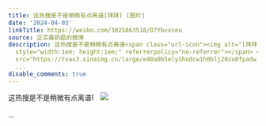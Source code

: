```yaml
---
title: 这热搜是不是稍微有点离谱[拜拜] [图片]
date: '2024-04-03'
linkTitle: https://weibo.com/3825863518/O7Ybvxseu
source: 正宗毒奶菇的微博
description: 这热搜是不是稍微有点离谱<span class="url-icon"><img alt="[拜拜]" src="https://h5.sinaimg.cn/m/emoticon/icon/default/d_baibai-8bfa9c2a4f.png"
  style="width:1em; height:1em;" referrerpolicy="no-referrer"></span> <img style=""
  src="https://tvax3.sinaimg.cn/large/e40a0b5ely1hodcw1h0blj20zo0fpadw.jpg" referrerpolicy="no-referrer"><br><br>
  ...
disable_comments: true
---
```

这热搜是不是稍微有点离谱<span class="url-icon"><img alt="[拜拜]" src="https://h5.sinaimg.cn/m/emoticon/icon/default/d_baibai-8bfa9c2a4f.png" style="width:1em; height:1em;" referrerpolicy="no-referrer"></span> <img style="" src="https://tvax3.sinaimg.cn/large/e40a0b5ely1hodcw1h0blj20zo0fpadw.jpg" referrerpolicy="no-referrer"><br><br> ...